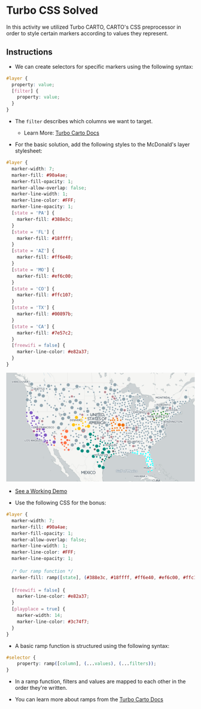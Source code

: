 # Turbo CSS Solved

In this activity we utilized Turbo CARTO, CARTO's CSS preprocessor in order to style certain markers according to values they represent.

## Instructions

* We can create selectors for specific markers using the following syntax:

```css
#layer {
  property: value;
  [filter] {
    property: value;
  }
}
```

* The `filter` describes which columns we want to target.

  * Learn More: [Turbo Carto Docs](https://github.com/CartoDB/turbo-carto)

* For the basic solution, add the following styles to the McDonald's layer stylesheet:

```css
#layer {
  marker-width: 7;
  marker-fill: #90a4ae;
  marker-fill-opacity: 1;
  marker-allow-overlap: false;
  marker-line-width: 1;
  marker-line-color: #FFF;
  marker-line-opacity: 1;
  [state = 'PA'] {
    marker-fill: #388e3c;
  }
  [state = 'FL'] {
    marker-fill: #18ffff;
  }
  [state = 'AZ'] {
    marker-fill: #ff6e40;
  }
  [state = 'MO'] {
    marker-fill: #ef6c00;
  }
  [state = 'CO'] {
    marker-fill: #ffc107;
  }
  [state = 'TX'] {
    marker-fill: #00897b;
  }
  [state = 'CA'] {
    marker-fill: #7e57c2;
  }
  [freewifi = false] {
    marker-line-color: #e82a37;
  }
}
```

![CSS Demo](01-CSS-Demo.png)

* [See a Working Demo](https://ceckenrode.carto.com/builder/49c7f85a-f54a-11e6-9ff7-0ee66e2c9693/embed)

* Use the following CSS for the bonus:

```css
#layer {
  marker-width: 7;
  marker-fill: #90a4ae;
  marker-fill-opacity: 1;
  marker-allow-overlap: false;
  marker-line-width: 1;
  marker-line-color: #FFF;
  marker-line-opacity: 1;

  /* Our ramp function */
  marker-fill: ramp([state], (#388e3c, #18ffff, #ff6e40, #ef6c00, #ffc107, #00897b, #7e57c2), ('PA', 'FL', 'AZ', 'MO', 'CO', 'TX', 'CA'));

  [freewifi = false] {
    marker-line-color: #e82a37;
  }
  [playplace = true] {
    marker-width: 14;
    marker-line-color: #3c74f7;
  }
}
```

* A basic ramp function is structured using the following syntax:

```css
#selector {
    property: ramp([column], (...values), (...filters));
}
```

* In a ramp function, filters and values are mapped to each other in the order they're written.

* You can learn more about ramps from the [Turbo Carto Docs](https://github.com/CartoDB/turbo-carto)
